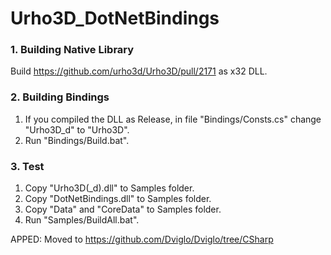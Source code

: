 # Urho3D_DotNetBindings

### 1. Building Native Library
Build https://github.com/urho3d/Urho3D/pull/2171 as x32 DLL.

### 2. Building Bindings
1) If you compiled the DLL as Release, in file "Bindings/Consts.cs" change "Urho3D_d" to "Urho3D".
2) Run "Bindings/Build.bat".

### 3. Test
1) Copy "Urho3D(_d).dll" to Samples folder.
2) Copy "DotNetBindings.dll" to Samples folder.
3) Copy "Data" and "CoreData" to Samples folder.
4) Run "Samples/BuildAll.bat".

APPED: Moved  to https://github.com/Dviglo/Dviglo/tree/CSharp
